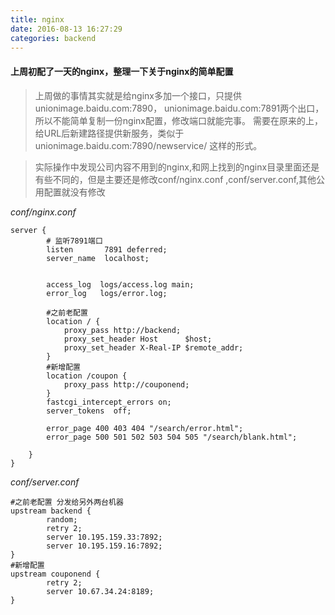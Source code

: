 ```yaml
---
title: nginx
date: 2016-08-13 16:27:29
categories: backend
---
```


#### 上周初配了一天的nginx，整理一下关于nginx的简单配置

> 上周做的事情其实就是给nginx多加一个接口，只提供unionimage.baidu.com:7890，
unionimage.baidu.com:7891两个出口，所以不能简单复制一份nginx配置，修改端口就能完事。
需要在原来的上，给URL后新建路径提供新服务，类似于 unionimage.baidu.com:7890/newservice/ 这样的形式。

> 实际操作中发现公司内容不用到的nginx,和网上找到的nginx目录里面还是有些不同的，但是主要还是修改conf/nginx.conf
,conf/server.conf,其他公用配置就没有修改


_conf/nginx.conf_
```nginx
server {
        # 监听7891端口
        listen       7891 deferred;
        server_name  localhost;


        access_log  logs/access.log main;
        error_log   logs/error.log;

        #之前老配置
        location / {
            proxy_pass http://backend;
            proxy_set_header Host      $host;
            proxy_set_header X-Real-IP $remote_addr;
        }
        #新增配置
        location /coupon {
            proxy_pass http://couponend;
        }
        fastcgi_intercept_errors on;
        server_tokens  off;

        error_page 400 403 404 "/search/error.html";
        error_page 500 501 502 503 504 505 "/search/blank.html";

    }
}
```


_conf/server.conf_
```nginx
#之前老配置 分发给另外两台机器
upstream backend {
        random;
        retry 2;
        server 10.195.159.33:7892;
        server 10.195.159.16:7892;
}
#新增配置
upstream couponend {
        retry 2;
        server 10.67.34.24:8189;
}
```